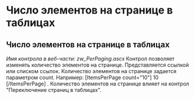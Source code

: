 ﻿---
description: 2.4.7
---
# Число элементов на странице в таблицах
## Число элементов на странице в таблицах
*Имя контрола в веб-части: zw_PerPaging.ascx*
Контрол позволяет изменять количество элементов на странице. Представляется ссылкой или списком ссылок. Количество элементов на странице задается параметром count. 
Например: [ItemsPerPage count="10"] 10 [/ItemsPerPage] . 
Количество элементов на странице влияет на контрол "Переключение страниц в таблицах".
